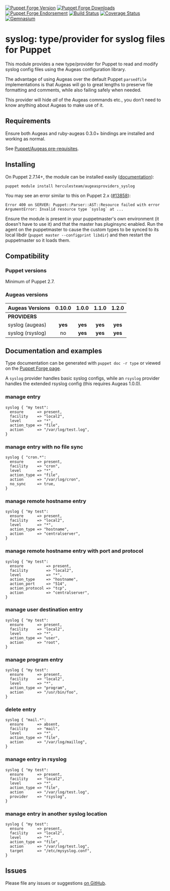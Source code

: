 [![Puppet Forge Version](http://img.shields.io/puppetforge/v/herculesteam/augeasproviders_syslog.svg)](https://forge.puppetlabs.com/herculesteam/augeasproviders_syslog)
[![Puppet Forge Downloads](http://img.shields.io/puppetforge/dt/herculesteam/augeasproviders_syslog.svg)](https://forge.puppetlabs.com/herculesteam/augeasproviders_syslog)
[![Puppet Forge Endorsement](https://img.shields.io/puppetforge/e/herculesteam/augeasproviders_syslog.svg)](https://forge.puppetlabs.com/herculesteam/augeasproviders_syslog)
[![Build Status](https://img.shields.io/travis/hercules-team/augeasproviders_syslog/master.svg)](https://travis-ci.org/hercules-team/augeasproviders_syslog)
[![Coverage Status](https://img.shields.io/coveralls/hercules-team/augeasproviders_syslog.svg)](https://coveralls.io/r/hercules-team/augeasproviders_syslog)
[![Gemnasium](https://img.shields.io/gemnasium/hercules-team/augeasproviders_syslog.svg)](https://gemnasium.com/hercules-team/augeasproviders_syslog)


# syslog: type/provider for syslog files for Puppet

This module provides a new type/provider for Puppet to read and modify syslog
config files using the Augeas configuration library.

The advantage of using Augeas over the default Puppet `parsedfile`
implementations is that Augeas will go to great lengths to preserve file
formatting and comments, while also failing safely when needed.

This provider will hide *all* of the Augeas commands etc., you don't need to
know anything about Augeas to make use of it.

## Requirements

Ensure both Augeas and ruby-augeas 0.3.0+ bindings are installed and working as
normal.

See [Puppet/Augeas pre-requisites](http://docs.puppetlabs.com/guides/augeas.html#pre-requisites).

## Installing

On Puppet 2.7.14+, the module can be installed easily ([documentation](http://docs.puppetlabs.com/puppet/latest/reference/modules_installing.html)):

    puppet module install herculesteam/augeasproviders_syslog

You may see an error similar to this on Puppet 2.x ([#13858](http://projects.puppetlabs.com/issues/13858)):

    Error 400 on SERVER: Puppet::Parser::AST::Resource failed with error ArgumentError: Invalid resource type `syslog` at ...

Ensure the module is present in your puppetmaster's own environment (it doesn't
have to use it) and that the master has pluginsync enabled.  Run the agent on
the puppetmaster to cause the custom types to be synced to its local libdir
(`puppet master --configprint libdir`) and then restart the puppetmaster so it
loads them.

## Compatibility

### Puppet versions

Minimum of Puppet 2.7.

### Augeas versions

Augeas Versions           | 0.10.0  | 1.0.0   | 1.1.0   | 1.2.0   |
:-------------------------|:-------:|:-------:|:-------:|:-------:|
**PROVIDERS**             |
syslog (augeas)           | **yes** | **yes** | **yes** | **yes** |
syslog (rsyslog)          | no      | **yes** | **yes** | **yes** |

## Documentation and examples

Type documentation can be generated with `puppet doc -r type` or viewed on the
[Puppet Forge page](http://forge.puppetlabs.com/herculesteam/augeasproviders_syslog).

A `syslog` provider handles basic syslog configs, while an `rsyslog` provider
handles the extended rsyslog config (this requires Augeas 1.0.0).

### manage entry

    syslog { "my test":
      ensure      => present,
      facility    => "local2",
      level       => "*",
      action_type => "file",
      action      => "/var/log/test.log",
    }

### manage entry with no file sync

    syslog { "cron.*":
      ensure      => present,
      facility    => "cron",
      level       => "*",
      action_type => "file",
      action      => "/var/log/cron",
      no_sync     => true,
    }

### manage remote hostname entry

    syslog { "my test":
      ensure      => present,
      facility    => "local2",
      level       => "*",
      action_type => "hostname",
      action      => "centralserver",
    }

### manage remote hostname entry with port and protocol

    syslog { "my test":
      ensure          => present,
      facility        => "local2",
      level           => "*",
      action_type     => "hostname",
      action_port     => "514",
      action_protocol => "tcp",
      action          => "centralserver",
    }

### manage user destination entry

    syslog { "my test":
      ensure      => present,
      facility    => "local2",
      level       => "*",
      action_type => "user",
      action      => "root",
    }

### manage program entry

    syslog { "my test":
      ensure      => present,
      facility    => "local2",
      level       => "*",
      action_type => "program",
      action      => "/usr/bin/foo",
    }

### delete entry

    syslog { "mail.*":
      ensure      => absent,
      facility    => "mail",
      level       => "*",
      action_type => "file",
      action      => "/var/log/maillog",
    }

### manage entry in rsyslog

    syslog { "my test":
      ensure      => present,
      facility    => "local2",
      level       => "*",
      action_type => "file",
      action      => "/var/log/test.log",
      provider    => "rsyslog",
    }

### manage entry in another syslog location

    syslog { "my test":
      ensure      => present,
      facility    => "local2",
      level       => "*",
      action_type => "file",
      action      => "/var/log/test.log",
      target      => "/etc/mysyslog.conf",
    }

## Issues

Please file any issues or suggestions [on GitHub](https://github.com/hercules-team/augeasproviders_syslog/issues).
